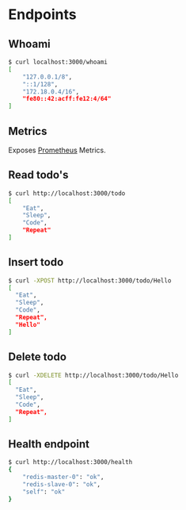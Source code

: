 # Endpoints

## Whoami

```bash
$ curl localhost:3000/whoami
[
    "127.0.0.1/8",
    "::1/128",
    "172.18.0.4/16",
    "fe80::42:acff:fe12:4/64"
]
```

## Metrics

Exposes [Prometheus](https://prometheus.io/) Metrics.

## Read todo's

```bash
$ curl http://localhost:3000/todo
[
    "Eat",
    "Sleep",
    "Code",
    "Repeat"
]

```

## Insert todo

```bash
$ curl -XPOST http://localhost:3000/todo/Hello
[
  "Eat",
  "Sleep",
  "Code",
  "Repeat",
  "Hello"
]
```

## Delete todo

```bash
$ curl -XDELETE http://localhost:3000/todo/Hello
[
  "Eat",
  "Sleep",
  "Code",
  "Repeat",
]
```

## Health endpoint

```bash
$ curl http://localhost:3000/health
{
    "redis-master-0": "ok",
    "redis-slave-0": "ok",
    "self": "ok"
}
```
